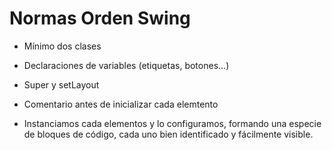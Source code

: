 # Normas Orden Swing

* Mínimo dos clases  

* Declaraciones de variables (etiquetas, botones...)  

* Super y setLayout  

* Comentario antes de inicializar cada elemtento  

*  Instanciamos cada elementos y lo configuramos, formando una especie de bloques de código, cada uno bien identificado y fácilmente visible.  
